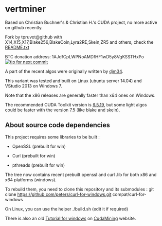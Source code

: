 vertminer
=======

Based on Christian Buchner's &amp; Christian H.'s CUDA project, no more active on github recently.

Fork by tpruvot@github with X14,X15,X17,Blake256,BlakeCoin,Lyra2RE,Skein,ZR5 and others, check the [README.txt](README.txt)

   BTC donation address: 1AJdfCpLWPNoAMDfHF1wD5y8VgKSSTHxPo
   [![tip for next commit](https://tip4commit.com/projects/927.svg)](https://tip4commit.com/github/tpruvot/vertminer)

A part of the recent algos were originally written by [djm34](https://github.com/djm34).

This variant was tested and built on Linux (ubuntu server 14.04) and VStudio 2013 on Windows 7.

Note that the x86 releases are generally faster than x64 ones on Windows.

The recommended CUDA Toolkit version is [6.5.19](http://developer.download.nvidia.com/compute/cuda/6_5/rel/installers/cuda_6.5.19_windows_general_64.exe), but some light algos could be faster with the version 7.5 (like blake and skein).

About source code dependencies
------------------------------

This project requires some libraries to be built :

- OpenSSL (prebuilt for win)

- Curl (prebuilt for win)

- pthreads (prebuilt for win)

The tree now contains recent prebuilt openssl and curl .lib for both x86 and x64 platforms (windows).

To rebuild them, you need to clone this repository and its submodules :
    git clone https://github.com/peters/curl-for-windows.git compat/curl-for-windows

On Linux, you can use the helper ./build.sh (edit it if required)

There is also an old [Tutorial for windows](http://cudamining.co.uk/url/tutorials/id/3) on [CudaMining](http://cudamining.co.uk) website.


